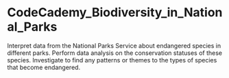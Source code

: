 # CodeCademy_Biodiversity_in_National_Parks
 Interpret data from the National Parks Service about endangered species in different parks. Perform data analysis on the conservation statuses of these species. Investigate to find any patterns or themes to the types of species that become endangered. 
